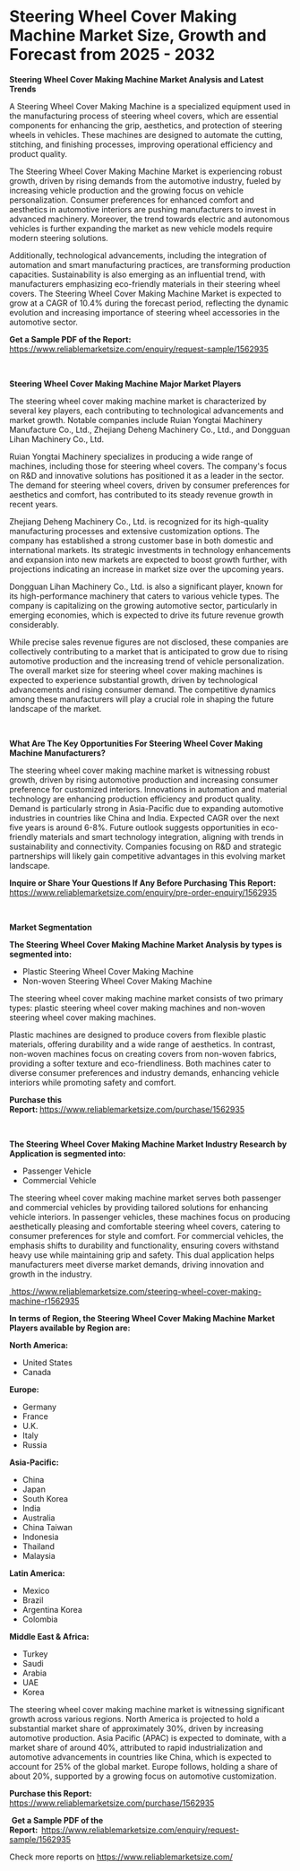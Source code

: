 <p><h1>Steering Wheel Cover Making Machine Market Size, Growth and Forecast from 2025 - 2032</h1></p><p><strong>Steering Wheel Cover Making Machine Market Analysis and Latest Trends</strong></p>
<p><p>A Steering Wheel Cover Making Machine is a specialized equipment used in the manufacturing process of steering wheel covers, which are essential components for enhancing the grip, aesthetics, and protection of steering wheels in vehicles. These machines are designed to automate the cutting, stitching, and finishing processes, improving operational efficiency and product quality.</p><p>The Steering Wheel Cover Making Machine Market is experiencing robust growth, driven by rising demands from the automotive industry, fueled by increasing vehicle production and the growing focus on vehicle personalization. Consumer preferences for enhanced comfort and aesthetics in automotive interiors are pushing manufacturers to invest in advanced machinery. Moreover, the trend towards electric and autonomous vehicles is further expanding the market as new vehicle models require modern steering solutions.</p><p>Additionally, technological advancements, including the integration of automation and smart manufacturing practices, are transforming production capacities. Sustainability is also emerging as an influential trend, with manufacturers emphasizing eco-friendly materials in their steering wheel covers. The Steering Wheel Cover Making Machine Market is expected to grow at a CAGR of 10.4% during the forecast period, reflecting the dynamic evolution and increasing importance of steering wheel accessories in the automotive sector.</p></p>
<p><strong>Get a Sample PDF of the Report:&nbsp;</strong> <a href="https://www.reliablemarketsize.com/enquiry/request-sample/1562935?utm_campaign=2773&utm_medium=2&utm_source=Github&utm_content=ia&utm_term=11042025&utm_id=steering-wheel-cover-making-machine">https://www.reliablemarketsize.com/enquiry/request-sample/1562935</a></p>
<p>&nbsp;</p>
<p><strong>Steering Wheel Cover Making Machine Major Market Players</strong></p>
<p><p>The steering wheel cover making machine market is characterized by several key players, each contributing to technological advancements and market growth. Notable companies include Ruian Yongtai Machinery Manufacture Co., Ltd., Zhejiang Deheng Machinery Co., Ltd., and Dongguan Lihan Machinery Co., Ltd.</p><p>Ruian Yongtai Machinery specializes in producing a wide range of machines, including those for steering wheel covers. The company's focus on R&D and innovative solutions has positioned it as a leader in the sector. The demand for steering wheel covers, driven by consumer preferences for aesthetics and comfort, has contributed to its steady revenue growth in recent years.</p><p>Zhejiang Deheng Machinery Co., Ltd. is recognized for its high-quality manufacturing processes and extensive customization options. The company has established a strong customer base in both domestic and international markets. Its strategic investments in technology enhancements and expansion into new markets are expected to boost growth further, with projections indicating an increase in market size over the upcoming years.</p><p>Dongguan Lihan Machinery Co., Ltd. is also a significant player, known for its high-performance machinery that caters to various vehicle types. The company is capitalizing on the growing automotive sector, particularly in emerging economies, which is expected to drive its future revenue growth considerably.</p><p>While precise sales revenue figures are not disclosed, these companies are collectively contributing to a market that is anticipated to grow due to rising automotive production and the increasing trend of vehicle personalization. The overall market size for steering wheel cover making machines is expected to experience substantial growth, driven by technological advancements and rising consumer demand. The competitive dynamics among these manufacturers will play a crucial role in shaping the future landscape of the market.</p></p>
<p>&nbsp;</p>
<p><strong>What Are The Key Opportunities For Steering Wheel Cover Making Machine Manufacturers?</strong></p>
<p><p>The steering wheel cover making machine market is witnessing robust growth, driven by rising automotive production and increasing consumer preference for customized interiors. Innovations in automation and material technology are enhancing production efficiency and product quality. Demand is particularly strong in Asia-Pacific due to expanding automotive industries in countries like China and India. Expected CAGR over the next five years is around 6-8%. Future outlook suggests opportunities in eco-friendly materials and smart technology integration, aligning with trends in sustainability and connectivity. Companies focusing on R&D and strategic partnerships will likely gain competitive advantages in this evolving market landscape.</p></p>
<p><strong>Inquire or Share Your Questions If Any Before Purchasing This Report:</strong> <a href="https://www.reliablemarketsize.com/enquiry/pre-order-enquiry/1562935?utm_campaign=2773&utm_medium=2&utm_source=Github&utm_content=ia&utm_term=11042025&utm_id=steering-wheel-cover-making-machine">https://www.reliablemarketsize.com/enquiry/pre-order-enquiry/1562935</a></p>
<p>&nbsp;</p>
<p><strong>Market Segmentation</strong></p>
<p><strong>The Steering Wheel Cover Making Machine Market Analysis by types is segmented into:</strong></p>
<p><ul><li>Plastic Steering Wheel Cover Making Machine</li><li>Non-woven Steering Wheel Cover Making Machine</li></ul></p>
<p><p>The steering wheel cover making machine market consists of two primary types: plastic steering wheel cover making machines and non-woven steering wheel cover making machines. </p><p>Plastic machines are designed to produce covers from flexible plastic materials, offering durability and a wide range of aesthetics. In contrast, non-woven machines focus on creating covers from non-woven fabrics, providing a softer texture and eco-friendliness. Both machines cater to diverse consumer preferences and industry demands, enhancing vehicle interiors while promoting safety and comfort.</p></p>
<p><strong>Purchase this Report:&nbsp;</strong><a href="https://www.reliablemarketsize.com/purchase/1562935?utm_campaign=2773&utm_medium=2&utm_source=Github&utm_content=ia&utm_term=11042025&utm_id=steering-wheel-cover-making-machine">https://www.reliablemarketsize.com/purchase/1562935</a></p>
<p>&nbsp;</p>
<p><strong>The Steering Wheel Cover Making Machine Market Industry Research by Application is segmented into:</strong></p>
<p><ul><li>Passenger Vehicle</li><li>Commercial Vehicle</li></ul></p>
<p><p>The steering wheel cover making machine market serves both passenger and commercial vehicles by providing tailored solutions for enhancing vehicle interiors. In passenger vehicles, these machines focus on producing aesthetically pleasing and comfortable steering wheel covers, catering to consumer preferences for style and comfort. For commercial vehicles, the emphasis shifts to durability and functionality, ensuring covers withstand heavy use while maintaining grip and safety. This dual application helps manufacturers meet diverse market demands, driving innovation and growth in the industry.</p></p>
<p><a href="https://www.reliablemarketsize.com/steering-wheel-cover-making-machine-r1562935?utm_campaign=2773&utm_medium=2&utm_source=Github&utm_content=ia&utm_term=11042025&utm_id=steering-wheel-cover-making-machine">&nbsp;https://www.reliablemarketsize.com/steering-wheel-cover-making-machine-r1562935</a></p>
<p><strong>In terms of Region, the Steering Wheel Cover Making Machine Market Players available by Region are:</strong></p>
<p>
    <p> <strong> North America: </strong>
        <ul>
            <li>United States</li>
            <li>Canada</li>
        </ul>
        </p> 
    <p> <strong> Europe: </strong>
        <ul>
            <li>Germany</li>
            <li>France</li>
            <li>U.K.</li>
            <li>Italy</li>
            <li>Russia</li>
        </ul>
        </p> 
    <p> <strong> Asia-Pacific: </strong>
        <ul>
            <li>China</li>
            <li>Japan</li>
            <li>South Korea</li>
            <li>India</li>
            <li>Australia</li>
            <li>China Taiwan</li>
            <li>Indonesia</li>
            <li>Thailand</li>
            <li>Malaysia</li>
        </ul>
        </p> 
    <p> <strong> Latin America: </strong>
        <ul>
            <li>Mexico</li>
            <li>Brazil</li>
            <li>Argentina Korea</li>
            <li>Colombia</li>
        </ul>
        </p> 
    <p> <strong> Middle East & Africa: </strong>
        <ul>
            <li>Turkey</li>
            <li>Saudi</li>
            <li>Arabia</li>
            <li>UAE</li>
            <li>Korea</li>
        </ul>
    </p>
    </p>
<p><p>The steering wheel cover making machine market is witnessing significant growth across various regions. North America is projected to hold a substantial market share of approximately 30%, driven by increasing automotive production. Asia Pacific (APAC) is expected to dominate, with a market share of around 40%, attributed to rapid industrialization and automotive advancements in countries like China, which is expected to account for 25% of the global market. Europe follows, holding a share of about 20%, supported by a growing focus on automotive customization.</p></p>
<p><strong>Purchase this Report: </strong><a href="https://www.reliablemarketsize.com/purchase/1562935?utm_campaign=2773&utm_medium=2&utm_source=Github&utm_content=ia&utm_term=11042025&utm_id=steering-wheel-cover-making-machine">https://www.reliablemarketsize.com/purchase/1562935</a></p>
<p>&nbsp;<strong>Get a Sample PDF of the Report:&nbsp;&nbsp;</strong><a href="https://www.reliablemarketsize.com/enquiry/request-sample/1562935?utm_campaign=2773&utm_medium=2&utm_source=Github&utm_content=ia&utm_term=11042025&utm_id=steering-wheel-cover-making-machine">https://www.reliablemarketsize.com/enquiry/request-sample/1562935</a></p>
<p><strong></strong></p>
<p>Check more reports on <a href="https://www.reliablemarketsize.com/?utm_campaign=2773&utm_medium=2&utm_source=Github&utm_content=ia&utm_term=11042025&utm_id=steering-wheel-cover-making-machine">https://www.reliablemarketsize.com/</a></p>